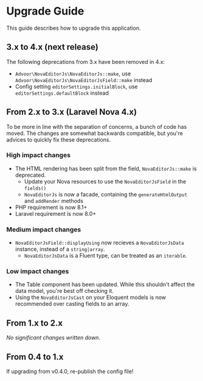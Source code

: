 # Upgrade Guide

This guide describes how to upgrade this application.

## 3.x to 4.x (next release)

The following deprecations from 3.x have been removed in 4.x:

- `Advoor\NovaEditorJs\NovaEditorJs::make`, use `Advoor\NovaEditorJs\NovaEditorJsField::make` instead
- Config setting `editorSettings.initialBlock`, use `editorSettings.defaultBlock` instead

## From 2.x to 3.x (Laravel Nova 4.x)

To be more in line with the separation of concerns, a bunch of code has moved.
The changes are somewhat backwards compatible, but you're advices to quickly fix these deprecations.

### High impact changes

- The HTML rendering has been split from the field, `NovaEditorJs::make` is deprecated.
  - Update your Nova resources to use the `NovaEditorJsField` in the `fields()`
  - `NovaEditorJs` is now a facade, containing the `generateHtmlOutput` and `addRender` methods
- PHP requirement is now 8.1+
- Laravel requirement is now 8.0+

### Medium impact changes

- `NovaEditorJsField::displayUsing` now recieves a `NovaEditorJsData` instance, instead of a `string|array`.
  - `NovaEditorJsData` is a Fluent type, can be treated as an `iterable`.

### Low impact changes

- The Table component has been updated. While this shouldn't affect the data model, you're best off checking it.
- Using the `NovaEditorJsCast` on your Eloquent models is now recommended over casting fields to an array.

## From 1.x to 2.x

_No significant changes written down._

## From 0.4 to 1.x

If upgrading from v0.4.0, re-publish the config file!

